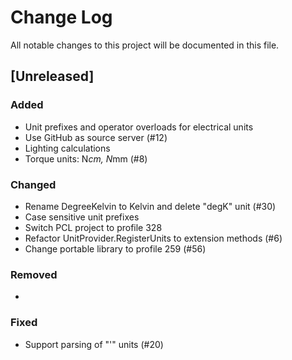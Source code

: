 # Change Log
All notable changes to this project will be documented in this file.

## [Unreleased]
### Added
- Unit prefixes and operator overloads for electrical units
- Use GitHub as source server (#12)
- Lighting calculations
- Torque units: N*cm, N*mm (#8)

### Changed
- Rename DegreeKelvin to Kelvin and delete "degK" unit (#30)
- Case sensitive unit prefixes
- Switch PCL project to profile 328
- Refactor UnitProvider.RegisterUnits to extension methods (#6)
- Change portable library to profile 259 (#56)

### Removed
- 

### Fixed
- Support parsing of "'" units (#20)
